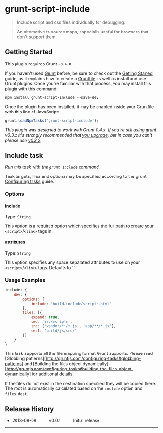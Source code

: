 grunt-script-include
===

> Include script and css files individually for debugging:

> An alternative to source maps, especially useful for browsers that don't support them.



## Getting Started
This plugin requires Grunt `~0.4.0`

If you haven't used [Grunt](http://gruntjs.com/) before, be sure to check out the [Getting Started](http://gruntjs.com/getting-started) guide, as it explains how to create a [Gruntfile](http://gruntjs.com/sample-gruntfile) as well as install and use Grunt plugins. Once you're familiar with that process, you may install this plugin with this command:

```shell
npm install grunt-script-include --save-dev
```

Once the plugin has been installed, it may be enabled inside your Gruntfile with this line of JavaScript:

```js
grunt.loadNpmTasks('grunt-script-include');
```

*This plugin was designed to work with Grunt 0.4.x. If you're still using grunt v0.3.x it's strongly recommended that [you upgrade](http://gruntjs.com/upgrading-from-0.3-to-0.4), but in case you can't please use [v0.3.2](https://github.com/gruntjs/grunt-contrib-copy/tree/grunt-0.3-stable).*



## Include task
_Run this task with the `grunt include` command._

Task targets, files and options may be specified according to the grunt [Configuring tasks](http://gruntjs.com/configuring-tasks) guide.
### Options

#### include
Type: `String`

This option is a required option which specifies the full path to create your `<script>`/`<link>` tags in.

#### attributes
Type: `String`

This option specifies any space separated attributes to use on your `<script>`/`<link>` tags.  Defaults to ''.

### Usage Examples

```js
include: {
    dev: {
        options: {
            include: 'build/include/scripts.html'
        },
        files: [{
            expand: true,
            cwd: 'src/scripts',
            src: ['vendor/**/*.js', 'app/**/*.js'],
            dest: 'build/js/src/'
        }]
    }
}
```

This task supports all the file mapping format Grunt supports. Please read [Globbing patterns][http://gruntjs.com/configuring-tasks#globbing-patterns] and [Building the files object dynamically][http://gruntjs.com/configuring-tasks#building-the-files-object-dynamically] for additional details.

If the files do not exist in the destination specified they will be copied there.
The root is automatically calculated based on the `include` option and `files.dest`.


## Release History

 * 2013-08-08   v0.0.1   Initial release

---

